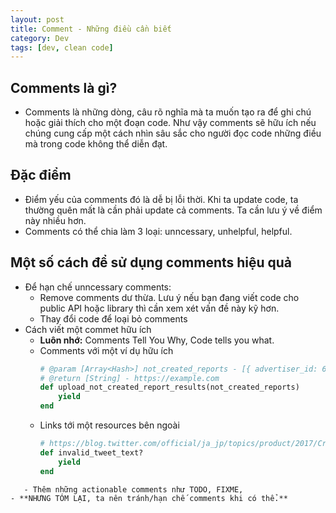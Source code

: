 ```yaml
---
layout: post
title: Comment - Những điều cần biết
category: Dev
tags: [dev, clean code]
---
```

## Comments là gì?
- Comments là những dòng, câu rõ nghĩa mà ta muốn tạo ra để ghi chú hoặc giải thích cho một đoạn code. Như vậy comments sẽ hữu ích nếu chúng cung cấp một cách nhìn sâu sắc cho người đọc code những điều mà trong code không thể diễn đạt.
## Đặc điểm
- Điểm yếu của comments đó là dễ bị lỗi thời. Khi ta update code, ta thường quên mất là cần phải update cả comments. Ta cần lưu ý về điểm này nhiều hơn.
- Comments có thể chia làm 3 loại: unncessary, unhelpful, helpful.
## Một số cách để sử dụng comments hiệu quả
- Để hạn chế unncessary comments:
  - Remove comments dư thừa. Lưu ý nếu bạn đang viết code cho public API hoặc library thì cần xem xét vấn đề này kỹ hơn.
  - Thay đổi code để loại bỏ comments
- Cách viết một commet hữu ích
  - **Luôn nhớ:** Comments Tell You Why, Code tells you what.
  - Comments với một ví dụ hữu ích
    ```ruby
    # @param [Array<Hash>] not_created_reports - [{ advertiser_id: 6344, data_type: 'media' }]
    # @return [String] - https://example.com
    def upload_not_created_report_results(not_created_reports)
        yield
    end
    ```
  - Links tới một resources bên ngoài
    ```ruby
    # https://blog.twitter.com/official/ja_jp/topics/product/2017/Cramming-Tweeting-Made-Easier.html
    def invalid_tweet_text?
        yield
    end
```
   - Thêm những actionable comments như TODO, FIXME,
- **NHƯNG TÓM LẠI, ta nên tránh/hạn chế comments khi có thể.**